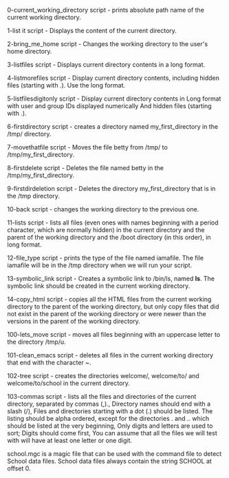 0-current_working_directory script - prints absolute path name of the current working directory.

1-list it script - Displays the content of the current directory.

2-bring_me_home script - Changes the working directory to the user's home directory.

3-listfiles script - Displays current directory contents in a long format.

4-listmorefiles script - Display current directory contents, including hidden files (starting with .). Use the long format.

5-listfilesdigitonly script - Display current directory contents in Long format with user and group IDs displayed numerically And hidden files (starting with .).

6-firstdirectory script - creates a directory named my_first_directory in the /tmp/ directory.

7-movethatfile script - Moves the file betty from /tmp/ to /tmp/my_first_directory.

8-firstdelete script - Deletes the file named betty in the /tmp/my_first_directory.

9-firstdirdeletion script - Deletes the directory my_first_directory that is in the /tmp directory.

10-back script - changes the working directory to the previous one.

11-lists script - lists all files (even ones with names beginning with a period character, which are normally hidden) in the current directory and the parent of the working directory and the /boot directory (in this order), in long format.

12-file_type script - prints the type of the file named iamafile. The file iamafile will be in the /tmp directory when we will run your script.

13-symbolic_link script - Creates a symbolic link to /bin/ls, named __ls__. The symbolic link should be created in the current working directory.

14-copy_html script - copies all the HTML files from the current working directory to the parent of the working directory, but only copy files that did not exist in the parent of the working directory or were newer than the versions in the parent of the working directory.

100-lets_move script - moves all files beginning with an uppercase letter to the directory /tmp/u.

101-clean_emacs script - deletes all files in the current working directory that end with the character ~.

102-tree script - creates the directories welcome/, welcome/to/ and welcome/to/school in the current directory.

103-commas script - lists all the files and directories of the current directory, separated by commas (,)., Directory names should end with a slash (/), Files and directories starting with a dot (.) should be listed. The listing should be alpha ordered, except for the directories . and .. which should be listed at the very beginning, Only digits and letters are used to sort; Digits should come first, You can assume that all the files we will test with will have at least one letter or one digit.

school.mgc is a magic file that can be used with the command file to detect School data files. School data files always contain the string SCHOOL at offset 0.
